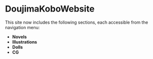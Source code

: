 # DoujimaKoboWebsite
This site now includes the following sections, each accessible from the navigation menu:

- **Novels**
- **Illustrations**
- **Dolls**
- **CG**
